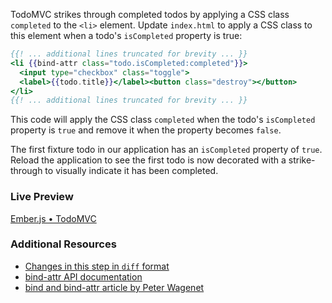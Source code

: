 TodoMVC strikes through completed todos by applying a CSS class `completed` to the `<li>` element. Update `index.html` to apply a CSS class to this element when a todo's `isCompleted` property is true:

```handlebars
{{! ... additional lines truncated for brevity ... }}
<li {{bind-attr class="todo.isCompleted:completed"}}>
  <input type="checkbox" class="toggle">
  <label>{{todo.title}}</label><button class="destroy"></button>
</li>
{{! ... additional lines truncated for brevity ... }}
```

This code will apply the CSS class `completed` when the todo's `isCompleted` property is `true` and remove it when the property becomes `false`.

The first fixture todo in our application has an `isCompleted` property of `true`. Reload the application to see the first todo is now decorated with a strike-through to visually indicate it has been completed.

### Live Preview
<a class="jsbin-embed" href="http://jsbin.com/sejelu/1/embed?output">Ember.js • TodoMVC</a><script src="http://static.jsbin.com/js/embed.js"></script>

### Additional Resources

  * [Changes in this step in `diff` format](https://github.com/emberjs/quickstart-code-sample/commit/b15e5deffc41cf5ba4161808c7f46a283dc2277f)
  * [bind-attr API documentation](/api/classes/Ember.Handlebars.helpers.html#method_bind-attr)
  * [bind and bind-attr article by Peter Wagenet](http://www.emberist.com/2012/04/06/bind-and-bindattr.html)
